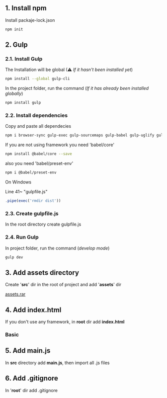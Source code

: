 ## 1. Install npm

Install packaje-lock.json

```bash
npm init
```

## 2. Gulp

### 2.1. Install Gulp

The Installation will be global (⚠ *If it hasn't been installed yet*)

```bash
npm install --global gulp-cli
```

In the project folder, run the command (*If it has already been installed globally*)

```bash
npm install gulp
```

### 2.2. Install dependencies

Copy and paste all dependecies

```bash
npm i browser-sync gulp-exec gulp-sourcemaps gulp-babel gulp-uglify gulp-rename gulp-concat gulp-dart-sass gulp-htmlmin gulp-iconfont
```

If you are not using framework you need 'babel/core'

```bash
npm install @babel/core --save
```

also you need 'babel/preset-env'

```bash
npm i @babel/preset-env
```

On Windows

Line 41~ "gulpfile.js"

```jsx
.pipe(exec('rmdir dist'))
```

### 2.3. Create gulpfile.js

In the root directory create gulpfile.js

### 2.4. Run Gulp

In project folder, run the command (*develop mode*)

```bash
gulp dev
```

## 3. Add assets directory

Create '**src**' dir in the root of project and add '**assets**' dir

[assets.rar](https://s3-us-west-2.amazonaws.com/secure.notion-static.com/851db94e-4854-47ea-87d1-5270b56c5146/assets.rar)

## 4. Add index.html

If you don't use any framework, in **root** dir add **index.html**

### Basic <head />

## 5. Add main.js

In **src** directory add **main.js**, then import all .js files

## 6. Add .gitignore

In '**root**' dir add .gitignore
